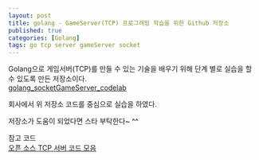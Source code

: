 ```yaml
---
layout: post
title: golang - GameServer(TCP) 프로그래밍 학습을 위한 Github 저장소
published: true
categories: [Golang]
tags: go tcp server gameServer socket
---
```

  
Golang으로 게임서버(TCP)를 만들 수 있는 기술을 배우기 위해 단계 별로 실습을 할 수 있도록 만든 저장소이다.  
[golang_socketGameServer_codelab](https://github.com/jacking75/golang_socketGameServer_codelab )  
  
회사에서 위 저장소 코드를 중심으로 실습을 하였다.  
    
저장소가 도움이 되었다면 스타 부탁한다~ ^^  
  
  
참고 코드    
[오픈 소스 TCP 서버 코드 모음](https://github.com/jacking75/goTcpServer_Samples )  
  
